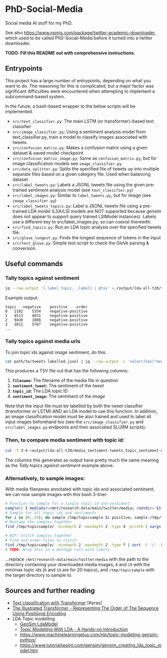 # PhD-Social-Media

Social media AI stuff for my PhD.

See also https://www.npmjs.com/package/twitter-academic-downloader, which used to be called PhD-Social-Media before it turned into a twitter downloader.

**TODO: Fill this README out with comprehensive instructions.**

## Entrypoints
This project has a large number of entrypoints, depending on what you want to do. The reasoning for this is complicated, but a major factor was significant difficulties were encountered when attempting to implement a subcommand-based system.

In the future, a bash-based wrapper to the below scripts will be implemented.

 - `src/text_classifier.py`: The main LSTM (or transformer)-based text classifier
 - `src/image_classifier.py`: Using a sentiment analysis model from text_classifier.py, train a model to classify images associated with tweets.
 - `src/confusion_matrix.py`: Makes a confusion matrix using a given dataset & saved model checkpoint.
 - `src/confusion_matrix_image.py`: Same as `confusion_matrix.py`, but for image classification models see `image_classifier.py`.
 - `src/data_splitter.py`: Splits the specified file of tweets up into multiple separate files based on a given category file. Used when balancing dataset.
 - `src/label_tweets.py`: Labels a JSONL tweets file using the given pre-trained sentiment analysis model (see `text_classifier.py`)
 - `src/label_images.py`: Similar to `label_tweets.py`, but for image (see `image_classifier.py`)
 - `src/label_tweets_topics.py`: Label a JSONL tweets file using a pre-trained LDA model (LSA/LSI models are NOT supported because gensim does not appear to support query trained LSIModel instances). Labels use a different key to src/label_images.py, so can coexist therewith.
 - `src/find_topics.py`: Run an LDA topic analysis over the specified tweets file.
 - `src/glove_longest.py`: Finds the longest sequence of tokens in the input
 - `src/test_glove.py`: Simple test script to check the GloVe parsing & conversion.


## Useful commands

### Tally topics against sentiment
```bash
jq --raw-output '[.label_topic, .label] | @tsv' <./output/lda-all-t20/tweets-all-new-20220117-labelled.jsonl | sort | uniq -c | sort -k2,2n -k3 | paste -s -d' \n' | awk 'BEGIN { OFS="\t"; print("topic", "negative", "positive", "order"); } { print($2, $1, $4, $3 "-" $6); }'
```

Example output:

```
topic	negative	positive	order
0	2182	5354	negative-positive
1	4513	4831	negative-positive
2	9430	1808	negative-positive
3	3812	5767	negative-positive
...
```

### Tally topics against media urls
To join topic ids against *image* sentiment, do this:

```bash
cat path/to/tweets-labelled.jsonl | jq --raw-output -c 'select(has("media")) | [ .label, .label_topic, (.media[] | select(.type=="photo") | .url) ] | @tsv' | awk 'BEGIN{OFS="\t";} {for(i=3; i<NF; i++) { sub(".*/", "", $i); print($i, $1, $2); }}' | csvjoin -c 1 -H -t - path/to/media-labels.tsv | sed -e '1s/.*/filename,sentiment_tweet,topic_id,sentiment_image/' | tr "," "\t" >path/to/output.jsonl
```

This produces a TSV file out that has the following columns:

1.  **`filename`:** The filename of the media file in question
2.  **`sentiment_tweet`:** The sentiment of the _tweet_
3.  **`topic_id`:** The LDA topic ID
4.  **`sentiment_image`:** The sentiment of the _image_

Note that the input file must be labelled by both the tweet classifier (transformer or LSTM) AND an LDA model to use this function. In addition, an image classification model must be also trained and used to label all input images beforehand too (see the `src/image_classifier.py` and `src/label_images.py` endpoints and their associated SLURM scripts).

### Then, to compare media sentiment with topic id:
```bash
cut -f 3-4 <output/lda-all-t20/media_sentiment-tweets_topic_sentiment-media.tsv | tail -n +2 | sort -n | uniq -c | sort -k2,2n -k 3,3 | paste -s -d' \n' | awk 'BEGIN { OFS="\t"; print("topic", "media-negative", "media-positive", "order"); } { print($2, $1, $4, $3 "-" $6); }' >output/lda-all-t20/topics-media-sentiments.tsv
```

The columns this generates as output have pretty much the same meaning as the *Tally topics against sentiment* example above.

### Alternatively, to sample images:
With media filenames annotated with topic ids and associated sentiment, we can now sample images with this bash 3-liner:

```bash
# Function to sample for a single topic id and sentiment
sample() { mediadir=/mnt/research-data/main/twitter/media; rootdir="$1"; number="$2"; sentiment="$3"; mkdir -p "${rootdir}/${number}/${sentiment}"; tail -n+2 media_sentiment-tweets_topic_sentiment-media.tsv | awk -v "sentiment=${sentiment}" -v "number=${number}" '$3 == number && $4 == sentiment { print $1 }' | shuf | head | xargs -I {} cp "${mediadir}/{}" "${rootdir}/${number}/${sentiment}/{}"; }
# Sample for all topic ids and sentiments
for i in {0..19}; do sample /tmp/topicsample $i positive; sample /tmp/topicsample $i negative; done
# Montage the samples together
find /tmp/topicsample/ -mindepth 2 -maxdepth 2 -type d -print0 | xargs -P "$(nproc)" -0 -I {} sh -c 'dir="{}"; echo "${dir}"; montage $(find "${dir}" -type f) -geometry 512x512+10+10 -tile 10x1 "${dir}.png"';

# WIP: Stitch samples together
# Find and order files to stitch:
find /tmp/topicsample/ -mindepth 2 -maxdepth 2 -type f | sort -t '/' -k 4,4n -k 5,5
# TODO: Wrap this in a montage call with labels
```


...replace `/mnt/research-data/main/twitter/media` with the path to the directory containing your downloaded media images, `0` and `19` with the min/max topic ids (`0` and `19` are for 20 topics), and `/tmp/topicsample` with the target directory to sample to.



## Sources and further reading
 - [Text classification with Transformer](https://keras.io/examples/nlp/text_classification_with_transformer/) [Keras]
 - [The Illustrated Transformer - Representing The Order of The Sequence Using Positional Encoding](https://jalammar.github.io/illustrated-transformer/#representing-the-order-of-the-sequence-using-positional-encoding)
 - LDA Topic modelling
     - [GenSim LdaModel](https://radimrehurek.com/gensim/models/ldamodel.html)
     - [Topic Modelling With LDA - A Hands-on Introduction](https://www.analyticsvidhya.com/blog/2021/07/topic-modelling-with-lda-a-hands-on-introduction/)
     - <https://www.machinelearningplus.com/nlp/topic-modeling-gensim-python/>
     - <https://www.tutorialspoint.com/gensim/gensim_creating_lda_topic_model.htm>
